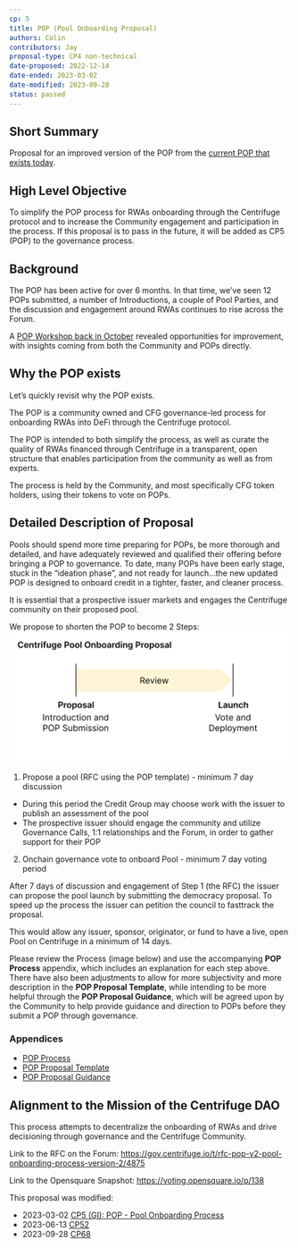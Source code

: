 ```yaml
---
cp: 5
title: POP (Pool Onboarding Proposal)
authors: Colin
contributors: Jay
proposal-type: CP4 non-technical
date-proposed: 2022-12-14
date-ended: 2023-03-02
date-modified: 2023-09-28
status: passed
---
```


## Short Summary
Proposal for an improved version of the POP from the [current POP that exists today](https://gov.centrifuge.io/t/introducing-the-pool-onboarding-proposal-pop/3846).

## High Level Objective
To simplify the POP process for RWAs onboarding through the Centrifuge protocol and to increase the Community engagement and participation in the process. If this proposal is to pass in the future, it will be added as CP5 (POP) to the governance process.

## Background
The POP has been active for over 6 months. In that time, we’ve seen 12 POPs submitted, a number of Introductions, a couple of Pool Parties, and the discussion and engagement around RWAs continues to rise across the Forum.

A [POP Workshop back in October](https://gov.centrifuge.io/t/the-pop-workshop-what-s-next-for-the-pool-onboarding-proposal/4665) revealed opportunities for improvement, with insights coming from both the Community and POPs directly.

## Why the POP exists
Let’s quickly revisit why the POP exists.

The POP is a community owned and CFG governance-led process for onboarding RWAs into DeFi through the Centrifuge protocol.

The POP is intended to both simplify the process, as well as curate the quality of RWAs financed through Centrifuge in a transparent, open structure that enables participation from the community as well as from experts.

The process is held by the Community, and most specifically CFG token holders, using their tokens to vote on POPs.

## Detailed Description of Proposal
Pools should spend more time preparing for POPs, be more thorough and detailed, and have adequately reviewed and qualified their offering before bringing a POP to governance. To date, many POPs have been early stage, stuck in the “ideation phase”, and not ready for launch...the new updated POP is designed to onboard credit in a tighter, faster, and cleaner process.

It is essential that a prospective issuer markets and engages the Centrifuge community on their proposed pool.

We propose to shorten the POP to become 2 Steps:
![](../CP5/Appendices/popv3s.png)

1. Propose a pool (RFC using the POP template) - minimum 7 day discussion

* During this period the Credit Group may choose work with the issuer to publish an assessment of the pool
* The prospective issuer should engage the community and utilize Governance Calls, 1:1 relationships and the Forum, in order to gather support for their POP

2. Onchain governance vote to onboard Pool - minimum 7 day voting period 

After 7 days of discussion and engagement of Step 1 (the RFC) the issuer can propose the pool launch by submitting the democracy proposal. To speed up the process the issuer can petition the council to fasttrack the proposal.

This would allow any issuer, sponsor, originator, or fund to have a live, open Pool on Centrifuge in a minimum of 14 days.

Please review the Process (image below) and use the accompanying **POP Process** appendix, which includes an explanation for each step above. There have also been adjustments to allow for more subjectivity and more description in the **POP Proposal Template**, while intending to be more helpful through the **POP Proposal Guidance**, which will be agreed upon by the Community to help provide guidance and direction to POPs before they submit a POP through governance.


### Appendices
* [POP Process](../CP5/Appendices/process.md)
* [POP Proposal Template](../CP5/Appendices/proposal-template.md)
* [POP Proposal Guidance](../CP5/Appendices/proposal-guidance.md)

## Alignment to the Mission of the Centrifuge DAO
This process attempts to decentralize the onboarding of RWAs and drive decisioning through governance and the Centrifuge Community.

Link to the RFC on the Forum: https://gov.centrifuge.io/t/rfc-pop-v2-pool-onboarding-process-version-2/4875

Link to the Opensquare Snapshot: https://voting.opensquare.io/p/138

This proposal was modified:

- 2023-03-02 [CP5 (GI): POP - Pool Onboarding Process](https://voting.opensquare.io/p/121)
- 2023-06-13 [CP52](https://github.com/centrifuge/cps/blob/main/cps/CP52.md) 
- 2023-09-28 [CP68](https://github.com/centrifuge/cps/blob/main/cps/CP68/CP68.md)  
